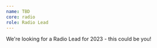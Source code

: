 ```yaml
---
name: TBD
core: radio
role: Radio Lead
---
```


We're looking for a Radio Lead for 2023 - this could be you!